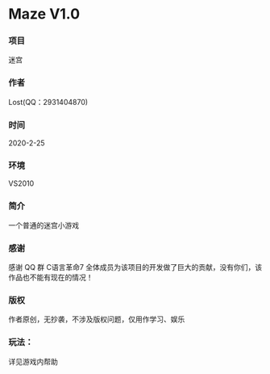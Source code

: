 # Maze V1.0
### 项目
迷宫
### 作者
Lost(QQ：2931404870)
### 时间
2020-2-25
### 环境
VS2010
### 简介
一个普通的迷宫小游戏
### 感谢
感谢 QQ 群 C语言革命7 全体成员为该项目的开发做了巨大的贡献，没有你们，该作品也不能有现在的情况！
### 版权
作者原创，无抄袭，不涉及版权问题，仅用作学习、娱乐
### 玩法：
详见游戏内帮助
